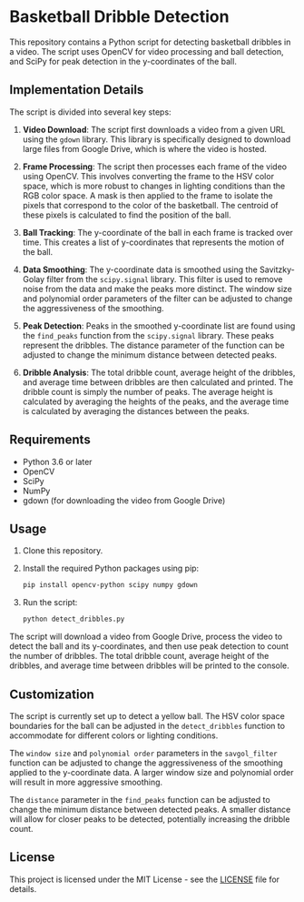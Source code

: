 # Basketball Dribble Detection

This repository contains a Python script for detecting basketball dribbles in a video. The script uses OpenCV for video processing and ball detection, and SciPy for peak detection in the y-coordinates of the ball.

## Implementation Details

The script is divided into several key steps:

1. **Video Download**: The script first downloads a video from a given URL using the `gdown` library. This library is specifically designed to download large files from Google Drive, which is where the video is hosted.

2. **Frame Processing**: The script then processes each frame of the video using OpenCV. This involves converting the frame to the HSV color space, which is more robust to changes in lighting conditions than the RGB color space. A mask is then applied to the frame to isolate the pixels that correspond to the color of the basketball. The centroid of these pixels is calculated to find the position of the ball.

3. **Ball Tracking**: The y-coordinate of the ball in each frame is tracked over time. This creates a list of y-coordinates that represents the motion of the ball.

4. **Data Smoothing**: The y-coordinate data is smoothed using the Savitzky-Golay filter from the `scipy.signal` library. This filter is used to remove noise from the data and make the peaks more distinct. The window size and polynomial order parameters of the filter can be adjusted to change the aggressiveness of the smoothing.

5. **Peak Detection**: Peaks in the smoothed y-coordinate list are found using the `find_peaks` function from the `scipy.signal` library. These peaks represent the dribbles. The distance parameter of the function can be adjusted to change the minimum distance between detected peaks.

6. **Dribble Analysis**: The total dribble count, average height of the dribbles, and average time between dribbles are then calculated and printed. The dribble count is simply the number of peaks. The average height is calculated by averaging the heights of the peaks, and the average time is calculated by averaging the distances between the peaks.

## Requirements

- Python 3.6 or later
- OpenCV
- SciPy
- NumPy
- gdown (for downloading the video from Google Drive)

## Usage

1. Clone this repository.
2. Install the required Python packages using pip:

    ```bash
    pip install opencv-python scipy numpy gdown
    ```

3. Run the script:

    ```bash
    python detect_dribbles.py
    ```

The script will download a video from Google Drive, process the video to detect the ball and its y-coordinates, and then use peak detection to count the number of dribbles. The total dribble count, average height of the dribbles, and average time between dribbles will be printed to the console.

## Customization

The script is currently set up to detect a yellow ball. The HSV color space boundaries for the ball can be adjusted in the `detect_dribbles` function to accommodate for different colors or lighting conditions.

The `window size` and `polynomial order` parameters in the `savgol_filter` function can be adjusted to change the aggressiveness of the smoothing applied to the y-coordinate data. A larger window size and polynomial order will result in more aggressive smoothing.

The `distance` parameter in the `find_peaks` function can be adjusted to change the minimum distance between detected peaks. A smaller distance will allow for closer peaks to be detected, potentially increasing the dribble count.

## License

This project is licensed under the MIT License - see the [LICENSE](LICENSE) file for details.
